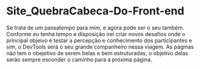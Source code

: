 # Site_QuebraCabeca-Do-Front-end

Se trata de um passatempo para mim, e agora pode ser o seu também.
Conforme eu tenha tempo e disposição irei criar novos desafios onde o principal objeivo é testar a percepção
e conhecimento dos participantes e sim, o DevTools será o seu grande companheiro nessa viagem.
As páginas não tem o obejetivo de serem belas e bem estruturadas, o objetivo delas serão sempre esconder o caminho para a próxima página.
